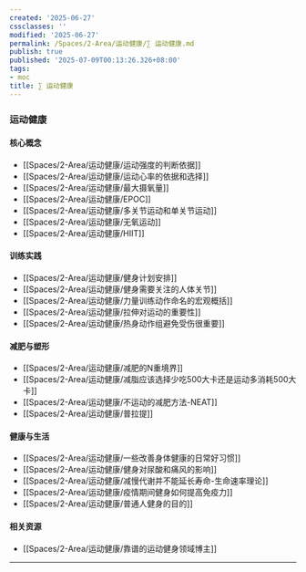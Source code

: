 ```yaml
---
created: '2025-06-27'
cssclasses: ''
modified: '2025-06-27'
permalink: /Spaces/2-Area/运动健康/∑ 运动健康.md
publish: true
published: '2025-07-09T00:13:26.326+08:00'
tags:
- moc
title: ∑ 运动健康
---
```

### 运动健康

#### 核心概念

- [[Spaces/2-Area/运动健康/运动强度的判断依据]]
- [[Spaces/2-Area/运动健康/运动心率的依据和选择]]
- [[Spaces/2-Area/运动健康/最大摄氧量]]
- [[Spaces/2-Area/运动健康/EPOC]]
- [[Spaces/2-Area/运动健康/多关节运动和单关节运动]]
- [[Spaces/2-Area/运动健康/无氧运动]]
- [[Spaces/2-Area/运动健康/HIIT]]

#### 训练实践

- [[Spaces/2-Area/运动健康/健身计划安排]]
- [[Spaces/2-Area/运动健康/健身需要关注的人体关节]]
- [[Spaces/2-Area/运动健康/力量训练动作命名的宏观概括]]
- [[Spaces/2-Area/运动健康/拉伸对运动的重要性]]
- [[Spaces/2-Area/运动健康/热身动作组避免受伤很重要]]

#### 减肥与塑形

- [[Spaces/2-Area/运动健康/减肥的N重境界]]
- [[Spaces/2-Area/运动健康/减脂应该选择少吃500大卡还是运动多消耗500大卡]]
- [[Spaces/2-Area/运动健康/不运动的减肥方法-NEAT]]
- [[Spaces/2-Area/运动健康/普拉提]]

#### 健康与生活

- [[Spaces/2-Area/运动健康/一些改善身体健康的日常好习惯]]
- [[Spaces/2-Area/运动健康/健身对尿酸和痛风的影响]]
- [[Spaces/2-Area/运动健康/减慢代谢并不能延长寿命-生命速率理论]]
- [[Spaces/2-Area/运动健康/疫情期间健身如何提高免疫力]]
- [[Spaces/2-Area/运动健康/普通人健身的目的]]

#### 相关资源

- [[Spaces/2-Area/运动健康/靠谱的运动健身领域博主]]

---
